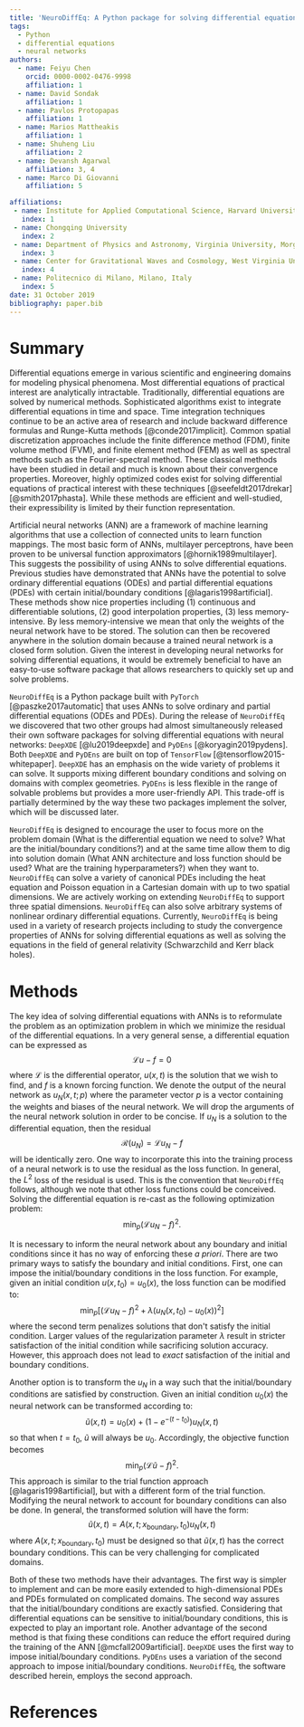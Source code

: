 ```yaml
---
title: 'NeuroDiffEq: A Python package for solving differential equations with neural networks'
tags:
  - Python
  - differential equations
  - neural networks
authors:
  - name: Feiyu Chen
    orcid: 0000-0002-0476-9998
    affiliation: 1
  - name: David Sondak
    affiliation: 1
  - name: Pavlos Protopapas
    affiliation: 1
  - name: Marios Mattheakis
    affiliation: 1
  - name: Shuheng Liu
    affiliation: 2
  - name: Devansh Agarwal
    affiliation: 3, 4
  - name: Marco Di Giovanni
    affiliation: 5

affiliations:
 - name: Institute for Applied Computational Science, Harvard University, Cambridge, MA, United States
   index: 1
 - name: Chongqing University
   index: 2
 - name: Department of Physics and Astronomy, Virginia University, Morgantown, WV, United States
   index: 3
 - name: Center for Gravitational Waves and Cosmology, West Virginia University, Morgantown, WV, USA
   index: 4
 - name: Politecnico di Milano, Milano, Italy
   index: 5
date: 31 October 2019
bibliography: paper.bib
---
```


# Summary

Differential equations emerge in various scientific and engineering domains for modeling physical phenomena.  Most
differential equations of practical interest are analytically intractable.  Traditionally, differential equations are solved
by numerical methods.  Sophisticated algorithms exist to integrate differential equations in time and space.  Time integration
techniques continue to be an active area of research and include backward difference formulas and Runge-Kutta
methods [@conde2017implicit].
Common spatial discretization approaches include the finite difference method (FDM), finite volume method (FVM), and finite
element method (FEM) as well as spectral methods such as the Fourier-spectral method.  These classical methods have been
studied in detail and much is known about their convergence properties.  Moreover, highly optimized codes exist for solving
differential equations of practical interest with these techniques [@seefeldt2017drekar][@smith2017phasta].  While these methods are efficient and well-studied,
their expressibility is limited by their function representation.  

Artificial neural networks (ANN) are a framework of machine learning algorithms that use a collection of connected units to
learn function mappings. The most basic form of ANNs, multilayer perceptrons, have been proven to be universal function approximators [@hornik1989multilayer]. This suggests the possibility of using ANNs to solve differential equations. Previous studies have 
demonstrated that ANNs have the potential to solve ordinary differential equations (ODEs) and partial
differential equations (PDEs) with certain initial/boundary conditions [@lagaris1998artificial]. These methods show nice
properties including (1) continuous and differentiable solutions, (2) good interpolation properties, (3) less
memory-intensive.  By less memory-intensive we mean that only the weights of the neural network have to be stored.  The
solution can then be recovered anywhere in the solution domain because a trained neural network is a closed form solution.
Given the
interest in developing neural networks for solving differential equations, it would be extremely beneficial to have an
easy-to-use software package that allows researchers to quickly set up and solve problems.

``NeuroDiffEq`` is a Python package built with ``PyTorch`` [@paszke2017automatic] that uses ANNs to solve ordinary and partial differential
equations (ODEs and PDEs).  During the release of ``NeuroDiffEq`` we discovered that two other groups had almost simultaneously
released their own software packages for solving differential equations with neural networks:  ``DeepXDE`` [@lu2019deepxde]
and ``PyDEns`` [@koryagin2019pydens]. Both ``DeepXDE`` and ``PyDEns`` are built on top of
``TensorFlow`` [@tensorflow2015-whitepaper]. 
``DeepXDE`` has an emphasis on the wide variety of problems it can solve. It supports mixing different boundary conditions and 
solving on domains with complex geometries. ``PyDEns`` is less flexible in the range of solvable problems but provides
a more user-friendly API. This trade-off is partially determined by the way these two packages implement the solver, 
which will be discussed later.  

``NeuroDiffEq`` is designed to encourage the user to focus more on the problem domain (What is the differential equation we
need to solve? What are the initial/boundary conditions?) and at the same time allow them to dig into solution domain (What
ANN architecture and loss function should be used? What are the training hyperparameters?) when they want to.  ``NeuroDiffEq`` 
can solve a variety of canonical PDEs including the heat equation and Poisson equation in a Cartesian domain with up to two
spatial dimensions.  We are actively working on extending ``NeuroDiffEq`` to support three spatial dimensions.  ``NeuroDiffEq`` 
can also solve arbitrary systems of nonlinear ordinary differential equations.
Currently, ``NeuroDiffEq`` is being used in a variety of research projects including to study the convergence properties of ANNs 
for solving differential equations as well as solving the equations in the field of general relativity (Schwarzchild and Kerr 
black holes). 

# Methods

The key idea of solving differential equations with ANNs is to reformulate the problem as an optimization problem in which we
minimize the residual of the differential equations.  In a very general sense, a differential equation can be expressed as
$$\mathcal{L}u - f = 0$$
where $\mathcal{L}$ is the differential operator, $u\left(x,t\right)$ is the solution that we wish to find, and $f$ is a known forcing
function.  We denote the output of the neural network as
$u_{N}\left(x, t; p\right)$ where the parameter vector $p$ is a vector containing the weights and biases of the neural
network.  We will drop the arguments of the neural network solution in order to be concise.  If $u_{N}$ is a solution to the
differential equation, then the residual $$\mathcal{R}\left(u_{N}\right) = \mathcal{L}u_{N} - f $$ 
will be identically zero.  One way to incorporate this into the training process of a neural network is to use the residual
as the loss function.  In general, the $L^{2}$ loss of the residual is used.  This is the convention that ``NeuroDiffEq`` follows, 
although we note that other loss functions could be conceived.  Solving the differential equation is re-cast as the following optimization
problem: 
$$
\min_{p}\left(\mathcal{L}u_{N} - f\right)^2.
$$

It is necessary to inform the neural network about any boundary and initial conditions since it has no way of enforcing these *a priori*.
There are two primary ways to satisfy the boundary and initial conditions.  First, one can impose the initial/boundary
conditions in the
loss function.  For example, given an initial condition $u\left(x,t_{0}\right) = u_{0}\left(x\right)$, the loss function can
be modified to:
$$
\min_{p}\left[\left(\mathcal{L}u_{N} - f\right)^2 + \lambda\left(u_{N}\left(x,t_{0}\right) - u_0\left(x\right)\right)^2\right]
$$
where the second term penalizes solutions that don't satisfy the initial condition.  Larger values of the regularization
parameter $\lambda$ result in stricter
satisfaction of the initial condition while sacrificing solution accuracy.  However, this approach does not lead to *exact* satisfaction of the initial and
boundary conditions.

Another option is to transform the $u_{N}$ in a way such that the initial/boundary conditions are satisfied by
construction.  Given an initial condition $u_{0}\left(x\right)$ the neural network can be transformed according to:
$$
\widetilde{u}\left(x,t\right) = u_{0}\left(x\right) + \left(1-e^{-\left(t-t_{0}\right)}\right)u_{N}\left(x,t\right)
$$
so that when $t = t_0$, $\widetilde{u}$ will always be $u_0$. Accordingly, the objective function becomes 
$$
\min_{p}\left(\mathcal{L}\widetilde{u} - f\right)^2.
$$
This approach is similar to the trial function approach [@lagaris1998artificial], but with a different form of the trial
function.  Modifying the neural network to account for boundary conditions can also be done.  In general, the transformed
solution will have the form:
$$
\widetilde{u}\left(x,t\right) = A\left(x, t; x_{\text{boundary}}, t_{0}\right)u_{N}\left(x,t\right)
$$
where $A\left(x, t; x_{\text{boundary}}, t_{0}\right)$  must be designed so that $\widetilde{u}\left(x,t\right)$ has the
correct boundary conditions.  This can be very challenging for complicated domains.

Both of these two methods have their advantages. The first way is simpler to implement and can be more easily extended to
high-dimensional PDEs and PDEs formulated on complicated domains. The second way assures that the initial/boundary conditions
are exactly satisfied.  Considering that differential equations can be sensitive to initial/boundary conditions, this is
expected to play an important role. Another advantage of the second method is that fixing these conditions can reduce the
effort required during the training of the ANN [@mcfall2009artificial]. ``DeepXDE`` uses the first way to impose initial/boundary 
conditions. ``PyDEns`` uses a variation of the second approach to impose initial/boundary conditions. ``NeuroDiffEq``, the
software described herein, employs the second approach. 

# References
